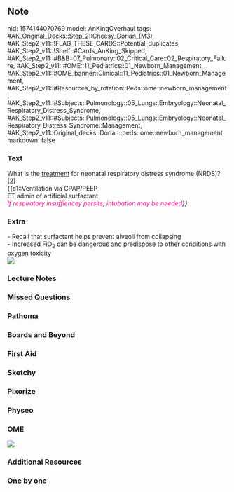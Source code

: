 ## Note
nid: 1574144070769
model: AnKingOverhaul
tags: #AK_Original_Decks::Step_2::Cheesy_Dorian_(M3), #AK_Step2_v11::!FLAG_THESE_CARDS::Potential_duplicates, #AK_Step2_v11::!Shelf::#Cards_AnKing_Skipped, #AK_Step2_v11::#B&B::07_Pulmonary::02_Critical_Care::02_Respiratory_Failure, #AK_Step2_v11::#OME::11_Pediatrics::01_Newborn_Management, #AK_Step2_v11::#OME_banner::Clinical::11_Pediatrics::01_Newborn_Management, #AK_Step2_v11::#Resources_by_rotation::Peds::ome::newborn_management, #AK_Step2_v11::#Subjects::Pulmonology::05_Lungs::Embryology::Neonatal_Respiratory_Distress_Syndrome, #AK_Step2_v11::#Subjects::Pulmonology::05_Lungs::Embryology::Neonatal_Respiratory_Distress_Syndrome::Management, #AK_Step2_v11::Original_decks::Dorian::peds::ome::newborn_management
markdown: false

### Text
<div>
  What is the <u>treatment</u> for neonatal respiratory distress
  syndrome (NRDS)? (2)
</div>
<div>
  {{c1::Ventilation via CPAP/PEEP
  <div>
    ET admin of artificial surfactant
  </div>
  <div>
    <i><font color="#FC0280">If respiratory insuffiencey persits,
    intubation may be needed</font>}}</i>
  </div>
</div>

### Extra
<div>
  - Recall that surfactant helps prevent alveoli from collapsing
</div>
<div>
  - Increased FiO<sub>2</sub> can be dangerous and predispose to
  other conditions with oxygen toxicity
</div>
<div><img src=
"paste-b0ab234d2fc410e7dfce0cfce79b607deaeb91e8.jpg"></div>

### Lecture Notes


### Missed Questions


### Pathoma


### Boards and Beyond


### First Aid


### Sketchy


### Pixorize


### Physeo


### OME
<div class="ome-widget">
  <a href=
  "https://onlinemeded.org/spa/pediatrics/newborn-management/acquire?ref=anki">
  <img src="_OME_AnkiFlashcards_Lesson_5.png"></a>
</div>

### Additional Resources


### One by one

